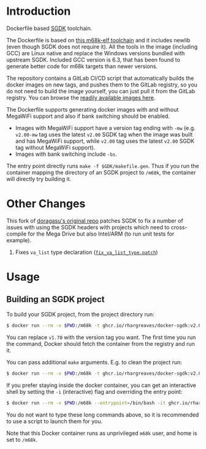 # Introduction

Dockerfile based [SGDK](https://github.com/Stephane-D/SGDK/) toolchain.

The Dockerfile is based on [this m68k-elf toolchain](https://gitlab.com/doragasu/docker-deb-m68k) and it includes newlib (even though SGDK does not require it). All the tools in the image (including GCC) are Linux native and replace the Windows versions bundled with upstream SGDK. Included GCC version is 6.3, that has been found to generate better code for m68k targets than newer versions.

The repository contains a GitLab CI/CD script that automatically builds the docker images on new tags, and pushes them to the GitLab registry, so you do not need to build the image yourself, you can just pull it from the GitLab registry. You can browse the [readily available images here](https://gitlab.com/doragasu/docker-sgdk/container_registry).

The Dockerfile supports generating docker images with and without MegaWiFi support and also if bank switching should be enabled.

* Images with MegaWiFi support have a version tag ending with `-mw` (e.g. `v2.00-mw` tag uses the latest `v2.00` SGDK tag when the image was built and has MegaWiFi support, while `v2.00` tag uses the latest `v2.00` SGDK tag without MegaWiFi support).
* Images with bank switching include `-bs`.

The entry point directly runs `make -f $GDK/makefile.gen`. Thus if you run the container mapping the directory of an SGDK project to `/m68k`, the container will directly try building it.

# Other Changes

This fork of [doragasu's original repo](https://gitlab.com/doragasu/docker-sgdk) patches SGDK to fix a number of issues with using the SGDK headers with projects which need to cross-compile for the Mega Drive but also Intel/ARM (to run unit tests for example).

1. Fixes `va_list` type declaration ([`fix_va_list_type.patch`](fix_va_list_type.patch))

# Usage

## Building an SGDK project

To build your SGDK project, from the project directory run:

```bash
$ docker run --rm -v $PWD:/m68k -t ghcr.io/rhargreaves/docker-sgdk:v2.00
```

You can replace `v1.70` with the version tag you want. The first time you run the command, Docker should fetch the container from the registry and run it.

You can pass additional `make` arguments. E.g. to clean the project run:

```bash
$ docker run --rm -v $PWD:/m68k -t ghcr.io/rhargreaves/docker-sgdk:v2.00 clean
```

If you prefer staying inside the docker container, you can get an interactive shell by setting the `-i` (interactive) flag and overriding the entry point:

```bash
$ docker run --rm -v $PWD:/m68k --entrypoint=/bin/bash -it ghcr.io/rhargreaves/docker-sgdk:v2.00
```

You do not want to type these long commands above, so it is recommended to use a script to launch them for you.

Note that this Docker container runs as unprivileged `m68k` user, and home is set to `/m68k`.
